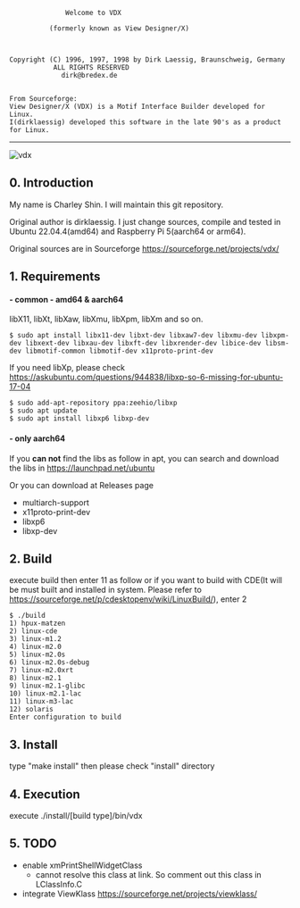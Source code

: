                   Welcome to VDX

              (formerly known as View Designer/X)



    Copyright (C) 1996, 1997, 1998 by Dirk Laessig, Braunschweig, Germany
               ALL RIGHTS RESERVED
                 dirk@bredex.de


    From Sourceforge:
    View Designer/X (VDX) is a Motif Interface Builder developed for Linux.
    I(dirklaessig) developed this software in the late 90's as a product for Linux.
----
![vdx](https://github.com/char76/vdx/assets/1542010/81959fba-050a-4442-8fef-f903b7f384f0)

## 0. Introduction

My name is Charley Shin. I will maintain this git repository.

Original author is dirklaessig. I just change sources, compile and tested in Ubuntu 22.04.4(amd64) and Raspberry Pi 5(aarch64 or arm64).

Original sources are in Sourceforge https://sourceforge.net/projects/vdx/

## 1. Requirements
 #### - common - amd64 & aarch64
libX11, libXt, libXaw, libXmu, libXpm, libXm and so on.
```
$ sudo apt install libx11-dev libxt-dev libxaw7-dev libxmu-dev libxpm-dev libxext-dev libxau-dev libxft-dev libxrender-dev libice-dev libsm-dev libmotif-common libmotif-dev x11proto-print-dev
```
If you need libXp, please check https://askubuntu.com/questions/944838/libxp-so-6-missing-for-ubuntu-17-04
```
$ sudo add-apt-repository ppa:zeehio/libxp
$ sudo apt update
$ sudo apt install libxp6 libxp-dev
```
 #### - only aarch64
If you **can not** find the libs as follow in apt, you can search and download the libs in https://launchpad.net/ubuntu

Or you can download at Releases page

 * multiarch-support
 * x11proto-print-dev
 * libxp6
 * libxp-dev
## 2. Build
execute build then enter 11 as follow or if you want to build with CDE(It will be must built and installed in system. Please refer to https://sourceforge.net/p/cdesktopenv/wiki/LinuxBuild/), enter 2
```
$ ./build
1) hpux-matzen
2) linux-cde
3) linux-m1.2
4) linux-m2.0
5) linux-m2.0s
6) linux-m2.0s-debug
7) linux-m2.0xrt
8) linux-m2.1
9) linux-m2.1-glibc
10) linux-m2.1-lac
11) linux-m3-lac
12) solaris
Enter configuration to build
```
## 3. Install
type "make install" then please check "install" directory

## 4. Execution
execute ./install/[build type]/bin/vdx

## 5. TODO
* enable xmPrintShellWidgetClass
  - cannot resolve this class at link. So comment out this class in LClassInfo.C
* integrate ViewKlass https://sourceforge.net/projects/viewklass/ 
